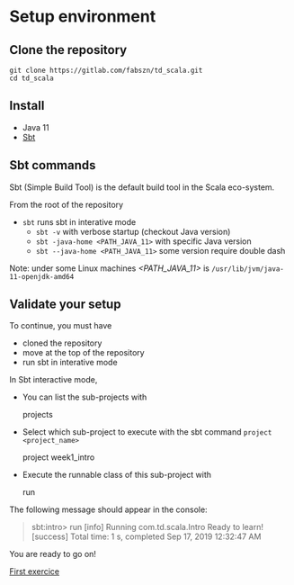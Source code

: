 # Setup environment

## Clone the repository
    git clone https://gitlab.com/fabszn/td_scala.git
    cd td_scala

## Install
-  Java 11
- [Sbt](https://www.scala-sbt.org/1.x/docs/Setup.html)

## Sbt commands

Sbt (Simple Build Tool) is the default build tool in the Scala eco-system.

From the root of the repository

- `sbt` runs sbt in interative mode
    - `sbt -v` with verbose startup (checkout Java version)
    - `sbt -java-home <PATH_JAVA_11>` with specific Java version
    - `sbt --java-home <PATH_JAVA_11>` some version require double dash

Note: under some Linux machines *<PATH_JAVA_11>* is `/usr/lib/jvm/java-11-openjdk-amd64`

## Validate your setup

To continue, you must have
- cloned the repository
- move at the top of the repository
- run sbt in interative mode

In Sbt interactive mode,
- You can list the sub-projects with

    projects

- Select which sub-project to execute with the sbt command `project <project_name>`

    project week1_intro

- Execute the runnable class of this sub-project with

    run

The following message should appear in the console:

>sbt:intro> run
>[info] Running com.td.scala.Intro
>Ready to learn!
>[success] Total time: 1 s, completed Sep 17, 2019 12:32:47 AM

You are ready to go on!

[First exercice](../../../../../../../../01_Classes/README.md)
